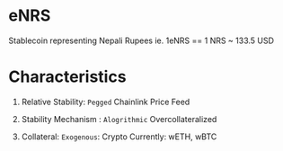 # eNRS

Stablecoin representing Nepali Rupees
ie. 1eNRS == 1 NRS ~ 133.5 USD

# Characteristics
1. Relative Stability: `Pegged`
    Chainlink Price Feed
2. Stability Mechanism : `Alogrithmic`
    Overcollateralized

3. Collateral: `Exogenous`: Crypto
     Currently: wETH, wBTC
